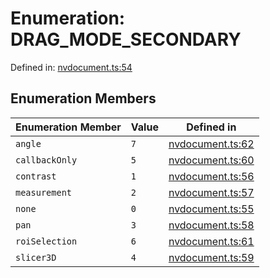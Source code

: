 # Enumeration: DRAG_MODE_SECONDARY

Defined in: [nvdocument.ts:54](https://github.com/thewtex/niivue/blob/main/packages/niivue/src/nvdocument.ts#L54)

## Enumeration Members

| Enumeration Member                       | Value | Defined in                                                                                            |
| ---------------------------------------- | ----- | ----------------------------------------------------------------------------------------------------- |
| <a id="angle"></a> `angle`               | `7`   | [nvdocument.ts:62](https://github.com/thewtex/niivue/blob/main/packages/niivue/src/nvdocument.ts#L62) |
| <a id="callbackonly"></a> `callbackOnly` | `5`   | [nvdocument.ts:60](https://github.com/thewtex/niivue/blob/main/packages/niivue/src/nvdocument.ts#L60) |
| <a id="contrast"></a> `contrast`         | `1`   | [nvdocument.ts:56](https://github.com/thewtex/niivue/blob/main/packages/niivue/src/nvdocument.ts#L56) |
| <a id="measurement"></a> `measurement`   | `2`   | [nvdocument.ts:57](https://github.com/thewtex/niivue/blob/main/packages/niivue/src/nvdocument.ts#L57) |
| <a id="none"></a> `none`                 | `0`   | [nvdocument.ts:55](https://github.com/thewtex/niivue/blob/main/packages/niivue/src/nvdocument.ts#L55) |
| <a id="pan"></a> `pan`                   | `3`   | [nvdocument.ts:58](https://github.com/thewtex/niivue/blob/main/packages/niivue/src/nvdocument.ts#L58) |
| <a id="roiselection"></a> `roiSelection` | `6`   | [nvdocument.ts:61](https://github.com/thewtex/niivue/blob/main/packages/niivue/src/nvdocument.ts#L61) |
| <a id="slicer3d"></a> `slicer3D`         | `4`   | [nvdocument.ts:59](https://github.com/thewtex/niivue/blob/main/packages/niivue/src/nvdocument.ts#L59) |
